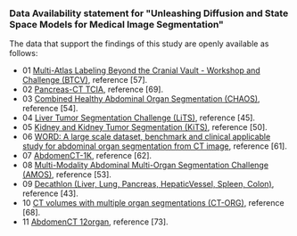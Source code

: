 ### Data Availability statement for "Unleashing Diffusion and State Space Models for Medical Image Segmentation"

The data that support the findings of this study are openly available as follows:
- 01 [Multi-Atlas Labeling Beyond the Cranial Vault - Workshop and Challenge (BTCV)](https://www.synapse.org/#!Synapse:syn3193805/wiki/217789), reference [57].
- 02 [Pancreas-CT TCIA](https://wiki.cancerimagingarchive.net/display/Public/Pancreas-CT), reference [69].
- 03 [Combined Healthy Abdominal Organ Segmentation (CHAOS)](https://chaos.grand-challenge.org/Combined_Healthy_Abdominal_Organ_Segmentation/), reference [54].
- 04 [Liver Tumor Segmentation Challenge (LiTS)](https://competitions.codalab.org/competitions/17094#learn_the_details), reference [45].
- 05 [Kidney and Kidney Tumor Segmentation (KiTS)](https://kits21.kits-challenge.org/participate#download-block), reference [50].
- 06 [WORD: A large scale dataset, benchmark and clinical applicable study for abdominal organ segmentation from CT image](https://github.com/HiLab-git/WORD), reference [61].
- 07 [AbdomenCT-1K](https://github.com/JunMa11/AbdomenCT-1K), reference [62].
- 08 [Multi-Modality Abdominal Multi-Organ Segmentation Challenge (AMOS)](https://amos22.grand-challenge.org), reference [53].
- 09 [Decathlon (Liver, Lung, Pancreas, HepaticVessel, Spleen, Colon)](https://drive.google.com/drive/folders/1HqEgzS8BV2c7xYNrZdEAnrHk7osJJ--2), reference [43].
- 10 [CT volumes with multiple organ segmentations (CT-ORG)](https://wiki.cancerimagingarchive.net/pages/viewpage.action?pageId=61080890), reference [68].
- 11 [AbdomenCT 12organ](https://https://github.com/wasserth/TotalSegmentator), reference [73].



 
 


